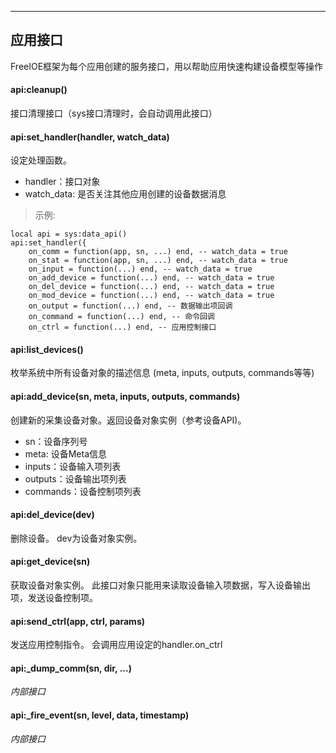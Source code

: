 
----

## 应用接口

FreeIOE框架为每个应用创建的服务接口，用以帮助应用快速构建设备模型等操作


#### api:cleanup()

接口清理接口（sys接口清理时，会自动调用此接口）


#### api:set_handler(handler, watch_data)

设定处理函数。

* handler：接口对象
* watch_data: 是否关注其他应用创建的设备数据消息


> 示例:
```
local api = sys:data_api()
api:set_handler({
	on_comm = function(app, sn, ...) end, -- watch_data = true
	on_stat = function(app, sn, ...) end, -- watch_data = true
	on_input = function(...) end, -- watch_data = true
	on_add_device = function(...) end, -- watch_data = true
	on_del_device = function(...) end, -- watch_data = true
	on_mod_device = function(...) end, -- watch_data = true
	on_output = function(...) end, -- 数据输出项回调
	on_command = function(...) end, -- 命令回调
	on_ctrl = function(...) end, -- 应用控制接口
```


#### api:list_devices()

枚举系统中所有设备对象的描述信息 (meta, inputs, outputs, commands等等)


#### api:add_device(sn, meta, inputs, outputs, commands)

创建新的采集设备对象。返回设备对象实例（参考设备API)。

* sn：设备序列号
* meta: 设备Meta信息
* inputs：设备输入项列表
* outputs：设备输出项列表
* commands：设备控制项列表


#### api:del_device(dev)

删除设备。 dev为设备对象实例。


#### api:get_device(sn)

获取设备对象实例。 此接口对象只能用来读取设备输入项数据，写入设备输出项，发送设备控制项。


#### api:send_ctrl(app, ctrl, params)

发送应用控制指令。 会调用应用设定的handler.on_ctrl


#### api:\_dump_comm(sn, dir, ...)

*内部接口*


#### api:\_fire_event(sn, level, data, timestamp)

*内部接口*
